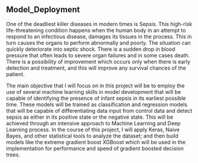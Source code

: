 ## Model_Deployment
One of the deadliest killer diseases in modern times is Sepsis. This high-risk life-threatening condition happens when the human body in an attempt to respond to an infectious disease, damages its tissues in the process. This in turn causes the organs to perform abnormally and poorly. The situation can quickly deteriorate into septic shock. There is a sudden drop in blood pressure that often leads to severe organ failures and in some cases death. There is a possibility of improvement which occurs only when there is early detection and treatment, and this will improve any survival chances of the patient. 

The main objective that I will focus on in this project will be to employ the use of several machine learning skills in model development that will be capable of identifying the presence of infant sepsis in its earliest possible time. These models will be trained as classification and regression models that will be capable of differentiating data input from control data and detect sepsis as either in its positive state or the negative state. This will be achieved through an intensive approach to Machine Learning and Deep Learning process. In the course of this project, I will apply Keras, Naive Bayes, and other statistical tools to analyze the dataset; and then build models like the extreme gradient boost XGBoost which will be used in the implementation for performance and speed of gradient boosted decision trees. 
